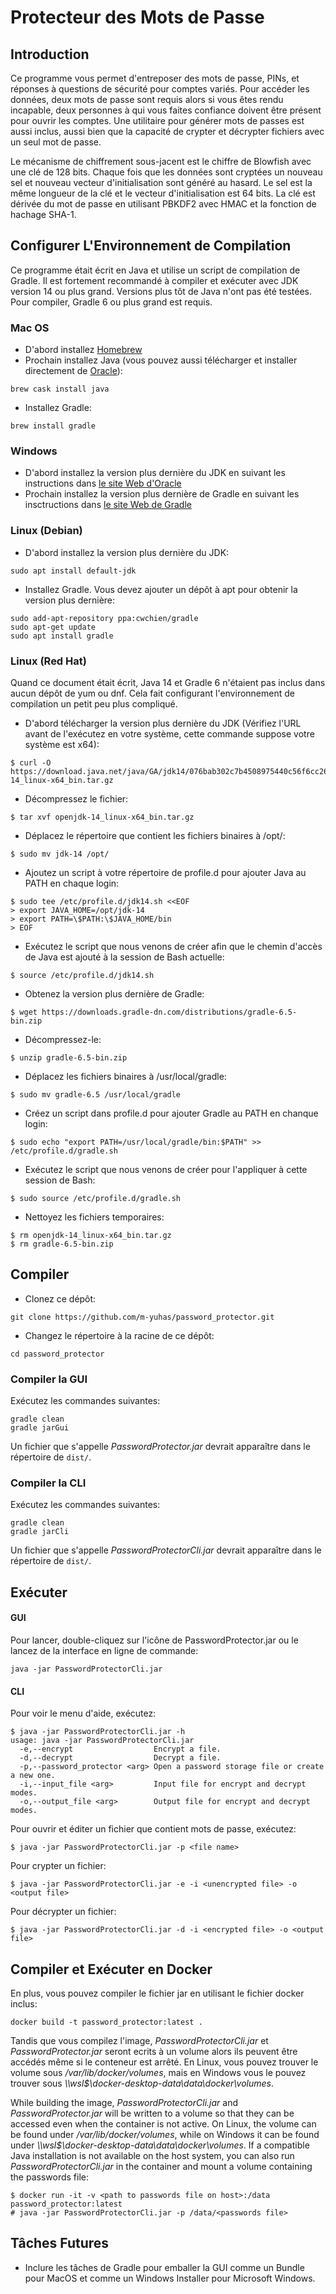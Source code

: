 # Protecteur des Mots de Passe
## Introduction
Ce programme vous permet d'entreposer des mots de passe, PINs, et réponses à
questions de sécurité pour comptes variés.  Pour accéder les données, deux mots
de passe sont requis alors si vous êtes rendu incapable, deux personnes à qui
vous faites confiance doivent être présent pour ouvrir les comptes. Une
utilitaire pour générer mots de passes est aussi inclus, aussi bien que la
capacité de crypter et décrypter fichiers avec un seul mot de passe.

Le mécanisme de chiffrement sous-jacent est le chiffre de Blowfish avec une clé
de 128 bits.  Chaque fois que les données sont cryptées un nouveau sel et
nouveau vecteur d'initialisation sont généré au hasard.  Le sel est la même
longueur de la clé et le vecteur d'initialisation est 64 bits.  La clé est
dérivée du mot de passe en utilisant PBKDF2 avec HMAC et la fonction de hachage
SHA-1.

## Configurer L'Environnement de Compilation
Ce programme était écrit en Java et utilise un script de compilation de Gradle.
Il est fortement recommandé à compiler et exécuter avec JDK version 14 ou plus
grand.  Versions plus tôt de Java n'ont pas été testées.  Pour compiler, Gradle
6 ou plus grand est requis.

### Mac OS
* D'abord installez [Homebrew](https://brew.sh)
* Prochain installez Java (vous pouvez aussi télécharger et installer directement de [Oracle](https://www.oracle.com/java/technologies/javase-downloads.html)):

```
brew cask install java
```

* Installez Gradle:

```
brew install gradle
```

### Windows
* D'abord installez la version plus dernière du JDK en suivant les instructions
    dans [le site Web d'Oracle](https://www.oracle.com/java/technologies/javase-jdk14-downloads.html)
* Prochain installez la version plus dernière de Gradle en suivant les
    insctructions dans [le site Web de Gradle](https://gradle.org/install/)

### Linux (Debian)
* D'abord installez la version plus dernière du JDK:

```
sudo apt install default-jdk
```

* Installez Gradle.  Vous devez ajouter un dépôt à apt pour obtenir la version
    plus dernière:

```
sudo add-apt-repository ppa:cwchien/gradle
sudo apt-get update
sudo apt install gradle
```

### Linux (Red Hat)
Quand ce document était écrit, Java 14 et Gradle 6 n'étaient pas inclus dans
aucun dépôt de yum ou dnf.  Cela fait configurant l'environnement de compilation
un petit peu plus compliqué.

* D'abord télécharger la version plus dernière du JDK (Vérifiez l'URL avant de
    l'exécutez en votre système, cette commande suppose votre système est x64):

```
$ curl -O https://download.java.net/java/GA/jdk14/076bab302c7b4508975440c56f6cc26a/36/GPL/openjdk-14_linux-x64_bin.tar.gz
```

* Décompressez le fichier:

```
$ tar xvf openjdk-14_linux-x64_bin.tar.gz
```

* Déplacez le répertoire que contient les fichiers binaires à /opt/:

```
$ sudo mv jdk-14 /opt/
```

* Ajoutez un script à votre répertoire de profile.d pour ajouter Java au PATH en
    chaque login:

```
$ sudo tee /etc/profile.d/jdk14.sh <<EOF
> export JAVA_HOME=/opt/jdk-14
> export PATH=\$PATH:\$JAVA_HOME/bin
> EOF
```

* Exécutez le script que nous venons de créer afin que le chemin d'accès de Java
    est ajouté à la session de Bash actuelle:

```
$ source /etc/profile.d/jdk14.sh
```

* Obtenez la version plus dernière de Gradle:

```
$ wget https://downloads.gradle-dn.com/distributions/gradle-6.5-bin.zip
```

* Décompressez-le:

```
$ unzip gradle-6.5-bin.zip
```

* Déplacez les fichiers binaires à /usr/local/gradle:

```
$ sudo mv gradle-6.5 /usr/local/gradle
```

* Créez un script dans profile.d pour ajouter Gradle au PATH en chanque login:

```
$ sudo echo "export PATH=/usr/local/gradle/bin:$PATH" >> /etc/profile.d/gradle.sh
```

* Exécutez le script que nous venons de créer pour l'appliquer à cette session
    de Bash:

```
$ sudo source /etc/profile.d/gradle.sh
```

* Nettoyez les fichiers temporaires:

```
$ rm openjdk-14_linux-x64_bin.tar.gz
$ rm gradle-6.5-bin.zip
```

## Compiler
* Clonez ce dépôt:

```
git clone https://github.com/m-yuhas/password_protector.git
```

* Changez le répertoire à la racine de ce dépôt:

```
cd password_protector
```

### Compiler la GUI
Exécutez les commandes suivantes:

```
gradle clean
gradle jarGui
```

Un fichier que s'appelle *PasswordProtector.jar* devrait apparaître dans le
répertoire de ```dist/```.

### Compiler la CLI
Exécutez les commandes suivantes:

```
gradle clean
gradle jarCli
```

Un fichier que s'appelle *PasswordProtectorCli.jar* devrait apparaître dans le
répertoire de ```dist/```.

## Exécuter
#### GUI
Pour lancer, double-cliquez sur l'icône de PasswordProtector.jar ou le lancez de
la interface en ligne de commande:

```
java -jar PasswordProtectorCli.jar
```

#### CLI
Pour voir le menu d'aide, exécutez:

```
$ java -jar PasswordProtectorCli.jar -h
usage: java -jar PasswordProtectorCli.jar
  -e,--encrypt                  Encrypt a file.
  -d,--decrypt                  Decrypt a file.
  -p,--password_protector <arg> Open a password storage file or create a new one.
  -i,--input_file <arg>         Input file for encrypt and decrypt modes.
  -o,--output_file <arg>        Output file for encrypt and decrypt modes.
```

Pour ouvrir et éditer un fichier que contient mots de passe, exécutez:

```
$ java -jar PasswordProtectorCli.jar -p <file name>
```

Pour crypter un fichier:

```
$ java -jar PasswordProtectorCli.jar -e -i <unencrypted file> -o <output file>
```

Pour décrypter un fichier:

```
$ java -jar PasswordProtectorCli.jar -d -i <encrypted file> -o <output file>
```

## Compiler et Exécuter en Docker
En plus, vous pouvez compiler le fichier jar en utilisant le fichier docker
inclus:

```
docker build -t password_protector:latest .
```

Tandis que vous compilez l'image, *PasswordProtectorCli.jar* et
*PasswordProtector.jar* seront ecrits à un volume alors ils peuvent être
accédés même si le conteneur est arrêté. En Linux, vous pouvez trouver le
volume sous */var/lib/docker/volumes*, mais en Windows vous le pouvez trouver
sous *\\\\wsl$\docker-desktop-data\data\docker\volumes*.

While building the image, *PasswordProtectorCli.jar* and
*PasswordProtector.jar* will be written to a volume so that they can be
accessed even when the container is not active.  On Linux, the volume can be
found under */var/lib/docker/volumes*, while on Windows it can be found under
*\\\\wsl$\docker-desktop-data\data\docker\volumes*.  If a compatible Java
installation is not available on the host system, you can also run
*PasswordProtectorCli.jar* in the container and mount a volume containing the
passwords file:

```
$ docker run -it -v <path to passwords file on host>:/data password_protector:latest
# java -jar PasswordProtectorCli.jar -p /data/<passwords file>
```

## Tâches Futures
- Inclure les tâches de Gradle pour emballer la GUI comme un Bundle pour MacOS
    et comme un Windows Installer pour Microsoft Windows.

